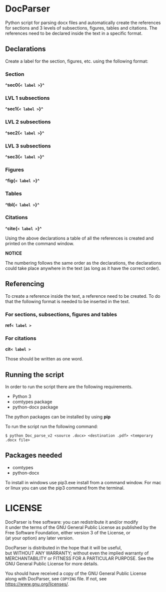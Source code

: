 # DocParser
Python script for parsing docx files and automatically create the references for sections and 3 levels of subsections, figures, tables and citations. The references need to be declared inside the text in a specific format.

## Declarations
Create a label for the section, figures, etc. using the following format:

### Section
**^sec0{`< label >`}^**

### LVL 1 subsections
**^sec1{`< label >`}^**

### LVL 2 subsections
**^sec2{`< label >`}^**

### LVL 3 subsections
**^sec3{`< label >`}^**

### Figures
**^fig{`< label >`}^**

### Tables
**^tbl{`< label >`}^**

### Citations
**^cite{`< label >`}^**

Using the above declarations a table of all the references is created and printed on the command window.


**NOTICE**

The numbering follows the same order as the declarations, the declarations could take place anywhere in the text (as long as it have the correct order).

## Referencing

To create a reference inside the text, a reference need to be created. To do that the following format is needed to be inserted in the text.

### For sections, subsections, figures and tables
**ref`< label >`**

### For citations
**cit`< label >`**

Those should be written as one word.

## Running the script

In order to run the script there are the following requirements.
- Python 3
- comtypes package
- python-docx package

The python packages can be installed by using **pip**

To run the script run the following command:

`$ python Doc_parse_v2 <source .docx> <destination .pdf> <temporary .docx file>`


## Packages needed
- comtypes
- python-docx

To install in windows use pip3.exe install <package name> from a command window. For mac or linux you can use the pip3 command from the terminal.


# LICENSE

DocParser is free software: you can redistribute it and/or modify   
it under the terms of the GNU General Public License as published by
the Free Software Foundation, either version 3 of the License, or   
(at your option) any later version.                                 
                                                                    
DocParser is distributed in the hope that it will be useful,        
but WITHOUT ANY WARRANTY; without even the implied warranty of      
MERCHANTABILITY or FITNESS FOR A PARTICULAR PURPOSE.  See the       
GNU General Public License for more details.                 
                                                                    
You should have received a copy of the GNU General Public License   
along with DocParser, see `COPYING` file.  If not, see <https://www.gnu.org/licenses/>. 